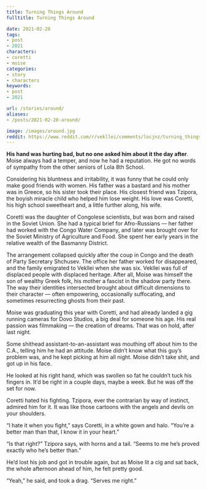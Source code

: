 ```yaml
---
title: Turning Things Around
fulltitle: Turning Things Around

date: 2021-02-20
tags:
- post
- 2021
characters:
- coretti
- moise
categories:
- story
- characters
keywords:
- post
- 2021

url: /stories/around/
aliases:
- /posts/2021-02-20-around/

image: /images/around.jpg
reddit: https://www.reddit.com/r/vekllei/comments/locjnz/turning_things_around/
---
```

**His hand was hurting bad, but no one asked him about it the day after**. Moise always had a temper, and now he had a reputation. He got no words of sympathy from the other seniors of Lola 8th School.

Considering his bluntness and irritability, it was funny that he could only make good friends with women. His father was a bastard and his mother was in Greece, so his sister took their place. His closest friend was Tzipora, the boyish miracle child who helped him lose weight. His love was Coretti, his high school sweetheart and, a little further along, his wife.

Coretti was the daughter of Congolese scientists, but was born and raised in the Soviet Union. She had a typical brief for Afro-Russians — her father had worked with the Congo Water Company, and later was brought over for the Soviet Ministry of Agriculture and Food. She spent her early years in the relative wealth of the Basmanny District.

The arrangement collapsed quickly after the coup in Congo and the death of Party Secretary Shchusev. The office her father worked for disappeared, and the family emigrated to Vekllei when she was six. Vekllei was full of displaced people with displaced heritage. After all, Moise was himself the son of wealthy Greek folk, his mother a fascist in the shadow party there. The way their identities intersected brought about difficult dimensions to their character — often empowering, occasionally suffocating, and sometimes resurrecting ghosts from their past.

Moise was graduating this year with Coretti, and had already landed a gig running cameras for Dovo Studios, a big deal for someone his age. His real passion was filmmaking — the creation of dreams. That was on hold, after last night.

Some shithead assistant-to-an-assistant was mouthing off about him to the C.A., telling him he had an attitude. Moise didn’t know what this guy’s problem was, and he kept picking at him all night. Moise didn’t take shit, and got up in his face.

He looked at his right hand, which was swollen so fat he couldn’t tuck his fingers in. It’d be right in a couple days, maybe a week. But he was off the set for now.

Coretti hated his fighting. Tzipora, ever the contrarian by way of instinct, admired him for it. It was like those cartoons with the angels and devils on your shoulders.

“I hate it when you fight,” says Coretti, in a white gown and halo. “You’re a better man than that, I know it in your heart.”

“Is that right?” Tzipora says, with horns and a tail. “Seems to me he’s proved exactly who he’s better than.”

He’d lost his job and got in trouble again, but as Moise lit a cig and sat back, the whole afternoon ahead of him, he felt pretty good.

“Yeah,” he said, and took a drag. “Serves me right.”
